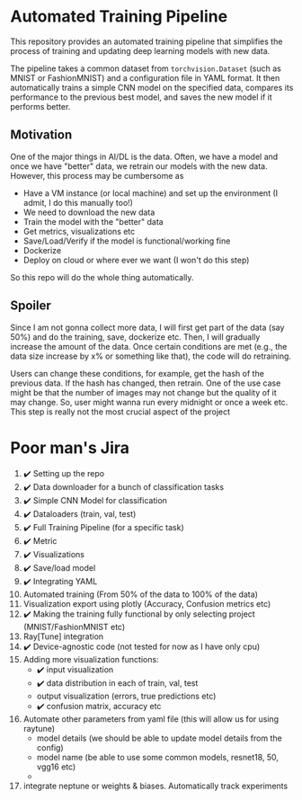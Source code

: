 # Automated Training Pipeline 

This repository provides an automated training pipeline that simplifies the process of training and updating deep learning models with new data.

The pipeline takes a common dataset from `torchvision.Dataset` (such as MNIST or FashionMNIST) and a configuration file in YAML format. 
It then automatically trains a simple CNN model on the specified data, compares its performance to the previous best model,
and saves the new model if it performs better.


## Motivation

One of the major things in AI/DL is the data. Often, we have a model and once we have "better" data, we retrain our 
models with the new data. However, this process may be cumbersome as 

- Have a VM instance (or local machine) and set up the environment (I admit, I do this manually too!) 
- We need to download the new data
- Train the model with the "better" data
- Get metrics, visualizations etc
- Save/Load/Verify if the model is functional/working fine
- Dockerize
- Deploy on cloud or where ever we want (I won't do this step)

So this repo will do the whole thing automatically. 


## Spoiler

Since I am not gonna collect more data, I will first get part of the data (say 50%) and do the training, save, dockerize etc. 
Then, I will gradually increase the amount of the data. Once certain conditions are met (e.g., the data size increase by x% 
or something like that), the code will do retraining. 

Users can change these conditions, for example, get the hash of the previous data. If the hash has changed, then retrain. 
One of the use case might be that the number of images may not change but the quality of it may change. So, user might wanna
run every midnight or once a week etc. This step is really not the most crucial aspect of the project


# Poor man's Jira

1. :heavy_check_mark: Setting up the repo
2. :heavy_check_mark: Data downloader for a bunch of classification tasks
3. :heavy_check_mark: Simple CNN Model for classification
4. :heavy_check_mark: Dataloaders (train, val, test)
5. :heavy_check_mark: Full Training Pipeline (for a specific task)
6. :heavy_check_mark: Metric
7. :heavy_check_mark: Visualizations 
8. :heavy_check_mark: Save/load model
9. :heavy_check_mark: Integrating YAML 
10. Automated training (From 50% of the data to 100% of the data)
11. Visualization export using plotly (Accuracy, Confusion metrics etc)
12. :heavy_check_mark: Making the training fully functional by only selecting project (MNIST/FashionMNIST etc)
13. Ray[Tune] integration 
14. :heavy_check_mark: Device-agnostic code (not tested for now as I have only cpu)
15. Adding more visualization functions:
    - :heavy_check_mark: input visualization
    - :heavy_check_mark: data distribution in each of train, val, test
    - output visualization (errors, true predictions etc)
    - :heavy_check_mark: confusion matrix, accuracy etc
16. Automate other parameters from yaml file (this will allow us for using raytune)
    - model details (we should be able to update model details from the config)
    - model name (be able to use some common models, resnet18, 50, vgg16 etc)
    - 
17. integrate neptune or weights & biases. Automatically track experiments
